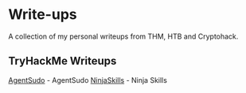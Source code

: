 # Write-ups

A collection of my personal writeups from THM, HTB and Cryptohack.

## TryHackMe Writeups

[AgentSudo](/THM/agentsudowriteup.md) - AgentSudo
[NinjaSkills](/THM/ninjaskillsthm.md) - Ninja Skills 